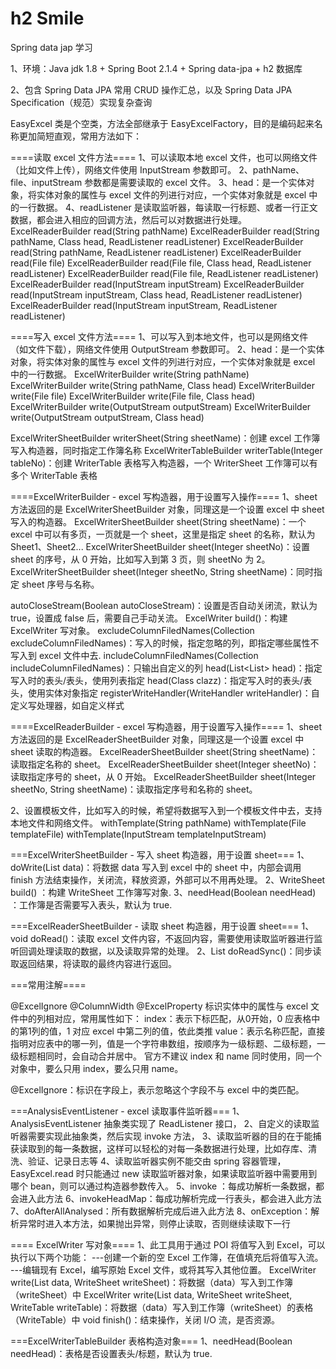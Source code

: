 # h2 Smile
Spring data jap 学习

1、环境：Java jdk 1.8 + Spring Boot 2.1.4 + Spring data-jpa + h2 数据库

2、包含 Spring Data JPA 常用 CRUD 操作汇总，以及 Spring Data JPA Specification（规范）实现复杂查询


EasyExcel 类是个空类，方法全部继承于 EasyExcelFactory，目的是编码起来名称更加简短直观，常用方法如下：

====读取 excel 文件方法====
1、可以读取本地 excel 文件，也可以网络文件（比如文件上传），网络文件使用 InputStream 参数即可。
2、pathName、file、inputStream 参数都是需要读取的 excel 文件。
3、head：是一个实体对象，将实体对象的属性与 excel 文件的列进行对应，一个实体对象就是 excel 中的一行数据。
4、readListener 是读取监听器，每读取一行标题、或者一行正文数据，都会进入相应的回调方法，然后可以对数据进行处理。
ExcelReaderBuilder read(String pathName) 
ExcelReaderBuilder read(String pathName, Class head, ReadListener readListener)
ExcelReaderBuilder read(String pathName, ReadListener readListener)
ExcelReaderBuilder read(File file)
ExcelReaderBuilder read(File file, Class head, ReadListener readListener)
ExcelReaderBuilder read(File file, ReadListener readListener)
ExcelReaderBuilder read(InputStream inputStream)
ExcelReaderBuilder read(InputStream inputStream, Class head, ReadListener readListener)
ExcelReaderBuilder read(InputStream inputStream, ReadListener readListener)


====写入 excel 文件方法====
1、可以写入到本地文件，也可以是网络文件（如文件下载），网络文件使用 OutputStream 参数即可。
2、head：是一个实体对象，将实体对象的属性与 excel 文件的列进行对应，一个实体对象就是 excel 中的一行数据。
ExcelWriterBuilder write(String pathName) 
ExcelWriterBuilder write(String pathName, Class head)
ExcelWriterBuilder write(File file)
ExcelWriterBuilder write(File file, Class head)
ExcelWriterBuilder write(OutputStream outputStream)
ExcelWriterBuilder write(OutputStream outputStream, Class head)

ExcelWriterSheetBuilder writerSheet(String sheetName)：创建 excel 工作簿写入构造器，同时指定工作簿名称
ExcelWriterTableBuilder writerTable(Integer tableNo)：创建 WriterTable 表格写入构造器，一个 WriterSheet 工作簿可以有多个 WriterTable 表格

====ExcelWriterBuilder - excel 写构造器，用于设置写入操作====
1、sheet 方法返回的是 ExcelWriterSheetBuilder 对象，同理这是一个设置 excel 中 sheet 写入的构造器。
ExcelWriterSheetBuilder sheet(String sheetName)：一个 excel 中可以有多页，一页就是一个 sheet，这里是指定 sheet 的名称，默认为 Sheet1、Sheet2...
ExcelWriterSheetBuilder sheet(Integer sheetNo)：设置 sheet 的序号，从 0 开始，比如写入到第 3 页，则 sheetNo 为 2。
ExcelWriterSheetBuilder sheet(Integer sheetNo, String sheetName)：同时指定 sheet 序号与名称。

autoCloseStream(Boolean autoCloseStream)：设置是否自动关闭流，默认为 true，设置成 false 后，需要自己手动关流。
ExcelWriter build()：构建 ExcelWriter 写对象。
excludeColumnFiledNames(Collection<String> excludeColumnFiledNames)：写入的时候，指定忽略的列，即指定哪些属性不写入到 excel 文件中去.
includeColumnFiledNames(Collection<String> includeColumnFiledNames)：只输出自定义的列
head(List<List<String>> head)：指定写入时的表头/表头，使用列表指定
head(Class clazz)：指定写入时的表头/表头，使用实体对象指定
registerWriteHandler(WriteHandler writeHandler)：自定义写处理器，如自定义样式

====ExcelReaderBuilder - excel 写构造器，用于设置写入操作====
1、sheet 方法返回的是 ExcelReaderSheetBuilder 对象，同理这是一个设置 excel 中 sheet 读取的构造器。
ExcelReaderSheetBuilder sheet(String sheetName)：读取指定名称的 sheet。
ExcelReaderSheetBuilder sheet(Integer sheetNo)：读取指定序号的 sheet，从 0 开始。
ExcelReaderSheetBuilder sheet(Integer sheetNo, String sheetName)：读取指定序号和名称的 sheet。



2、设置模板文件，比如写入的时候，希望将数据写入到一个模板文件中去，支持本地文件和网络文件。
withTemplate(String pathName)
withTemplate(File templateFile)
withTemplate(InputStream templateInputStream)


===ExcelWriterSheetBuilder - 写入 sheet 构造器，用于设置 sheet===
1、doWrite(List data)：将数据 data 写入到 excel 中的 sheet 中，内部会调用 finish 方法结束操作，关闭流，释放资源，外部可以不用再处理。
2、WriteSheet build() ：构建 WriteSheet 工作簿写对象.
3、needHead(Boolean needHead) ：工作簿是否需要写入表头，默认为 true.

===ExcelReaderSheetBuilder - 读取 sheet 构造器，用于设置 sheet===
1、void doRead()：读取 excel 文件内容，不返回内容，需要使用读取监听器进行监听回调处理读取的数据，以及读取异常的处理。
2、List<T> doReadSync()：同步读取返回结果，将读取的最终内容进行返回。


===常用注解====

@ExcelIgnore
@ColumnWidth
@ExcelProperty 标识实体中的属性与 excel 文件中的列相对应，常用属性如下：
	index：表示下标匹配，从0开始，0 应表格中的第1列的值，1 对应 excel 中第二列的值，依此类推
	value：表示名称匹配，直接指明对应表中的哪一列，值是一个字符串数组，按顺序为一级标题、二级标题，一级标题相同时，会自动合并居中。
	官方不建议 index 和 name 同时使用，同一个对象中，要么只用 index，要么只用 name。

@ExcelIgnore：标识在字段上，表示忽略这个字段不与 excel 中的类匹配。




===AnalysisEventListener - excel 读取事件监听器===
1、AnalysisEventListener 抽象类实现了 ReadListener 接口，
2、自定义的读取监听器需要实现此抽象类，然后实现 invoke 方法，
3、读取监听器的目的在于能捕获读取到的每一条数据，这样可以轻松的对每一条数据进行处理，比如存库、清洗、验证、记录日志等
4、读取监听器实例不能交由 spring 容器管理，EasyExcel.read 时只能通过 new 读取监听器对象，如果读取监听器中需要用到哪个 bean，则可以通过构造器参数传入。
5、invoke ：每成功解析一条数据，都会进入此方法
6、invokeHeadMap：每成功解析完成一行表头，都会进入此方法
7、doAfterAllAnalysed：所有数据解析完成后进入此方法
8、onException：解析异常时进入本方法，如果抛出异常，则停止读取，否则继续读取下一行




==== ExcelWriter 写对象====
1、此工具用于通过 POI 将值写入到 Excel，可以执行以下两个功能：
---创建一个新的空 Excel 工作簿，在值填充后将值写入流。
---编辑现有 Excel，编写原始 Excel 文件，或将其写入其他位置。
ExcelWriter write(List data, WriteSheet writeSheet)：将数据（data）写入到工作簿（writeSheet）中
ExcelWriter write(List data, WriteSheet writeSheet, WriteTable writeTable)：将数据（data）写入到工作簿（writeSheet）的表格（WriteTable）中
void finish()：结束操作，关闭 I/O 流，是否资源。 

===ExcelWriterTableBuilder 表格构造对象===
1、needHead(Boolean needHead)：表格是否设置表头/标题，默认为 true.



